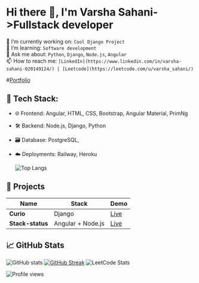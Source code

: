 # Hi there 👋, I'm Varsha Sahani->Fullstack developer

🔭 I’m currently working on: `Cool Django Project`  
🌱 I’m learning: `Software development`  
💬 Ask me about: `Python`, `Django`, `Node.js`, `Angular`  
📫 How to reach me: `[LinkedIn](https://www.linkedin.com/in/varsha-sahani-020149124/) | [Leetcode](https://leetcode.com/u/varsha_sahani/)`

#[Portfolio](https://varshasahani.github.io/Portfolio/)

## 🚀 Tech Stack:
- 🌐 Frontend: Angular, HTML, CSS, Bootstrap, Angular Material, PrimNg
- 🛠 Backend: Node.js, Django, Python
- 🗃️ Database: PostgreSQL,
- ☁️ Deployments: Railway, Heroku

  ![Top Langs](https://github-readme-stats.vercel.app/api/top-langs/?username=varshasahani&layout=compact)

## 🧰 Projects
| Name | Stack | Demo |
|------|-------|------|
| **Curio** | Django  | [Live](https://web-production-dcc9.up.railway.app/) |
| **Stack-status** | Angular + Node.js | [Live](https://...) |

## 📈 GitHub Stats
![GitHub stats](https://github-readme-stats.vercel.app/api?username=varshasahani&show_icons=true&theme=radical)
[![GitHub Streak](https://streak-stats.demolab.com?user=varshasahani&theme=tokyonight)](https://git.io/streak-stats)
![LeetCode Stats](https://leetcard.jacoblin.cool/varsha_sahani?theme=dark&font=Fira+Code&ext=heatmap)







![Profile views](https://komarev.com/ghpvc/?username=varshasahani&label=Profile%20views&color=0e75b6&style=flat)

